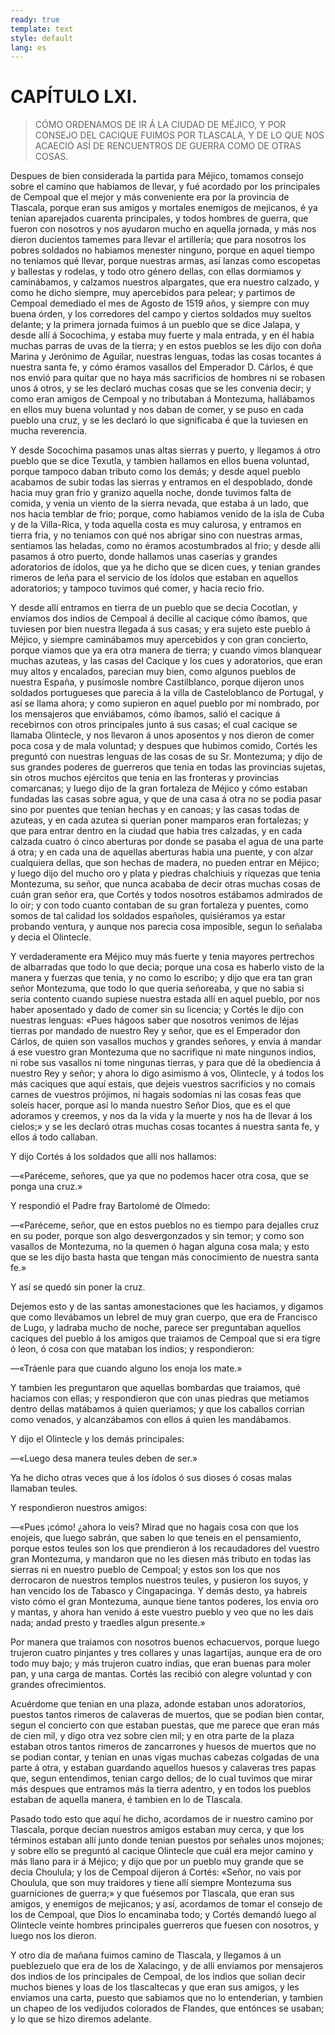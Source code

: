 ```yaml
---
ready: true
template: text
style: default
lang: es
---
```


# CAPÍTULO LXI.

> CÓMO ORDENAMOS DE IR Á LA CIUDAD DE MÉJICO, Y POR CONSEJO DEL CACIQUE
> FUIMOS POR TLASCALA, Y DE LO QUE NOS ACAECIÓ ASÍ DE RENCUENTROS DE
> GUERRA COMO DE OTRAS COSAS.


Despues de bien considerada la partida para Méjico, tomamos consejo
sobre el camino que habiamos de llevar, y fué acordado por los
principales de Cempoal que el mejor y más conveniente era por la
provincia de Tlascala, porque eran sus amigos y mortales enemigos
de mejicanos, é ya tenian aparejados cuarenta principales, y todos
hombres de guerra, que fueron con nosotros y nos ayudaron mucho en
aquella jornada, y más nos dieron ducientos tamemes para llevar el
artillería; que para nosotros los pobres soldados no habiamos menester
ninguno, porque en aquel tiempo no teniamos qué llevar, porque nuestras
armas, así lanzas como escopetas y ballestas y rodelas, y todo otro
género dellas, con ellas dormiamos y caminábamos, y calzamos nuestros
alpargates, que era nuestro calzado, y como he dicho siempre, muy
apercebidos para pelear; y partimos de Cempoal demediado el mes de
Agosto de 1519 años, y siempre con muy buena órden, y los corredores
del campo y ciertos soldados muy sueltos delante; y la primera jornada
fuimos á un pueblo que se dice Jalapa, y desde allí á Socochima, y
estaba muy fuerte y mala entrada, y en él habia muchas parras de uvas
de la tierra; y en estos pueblos se les dijo con doña Marina y Jerónimo
de Aguilar, nuestras lenguas, todas las cosas tocantes á nuestra santa
fe, y cómo éramos vasallos del Emperador D. Cárlos, é que nos envió
para quitar que no haya más sacrificios de hombres ni se robasen unos á
otros, y se les declaró muchas cosas que se les convenia decir; y como
eran amigos de Cempoal y no tributaban á Montezuma, hallábamos en ellos
muy buena voluntad y nos daban de comer, y se puso en cada pueblo una
cruz, y se les declaró lo que significaba é que la tuviesen en mucha
reverencia.

Y desde Socochima pasamos unas altas sierras y puerto, y llegamos á
otro pueblo que se dice Texutla, y tambien hallamos en ellos buena
voluntad, porque tampoco daban tributo como los demás; y desde aquel
pueblo acabamos de subir todas las sierras y entramos en el despoblado,
donde hacia muy gran frio y granizo aquella noche, donde tuvimos falta
de comida, y venia un viento de la sierra nevada, que estaba á un lado,
que nos hacia temblar de frio; porque, como habiamos venido de la isla
de Cuba y de la Villa-Rica, y toda aquella costa es muy calurosa, y
entramos en tierra fria, y no teniamos con qué nos abrigar sino con
nuestras armas, sentiamos las heladas, como no éramos acostumbrados al
frio; y desde allí pasamos á otro puerto, donde hallamos unas caserías
y grandes adoratorios de ídolos, que ya he dicho que se dicen cues,
y tenian grandes rimeros de leña para el servicio de los ídolos que
estaban en aquellos adoratorios; y tampoco tuvimos qué comer, y hacia
recio frio.

Y desde allí entramos en tierra de un pueblo que se decia Cocotlan,
y enviamos dos indios de Cempoal á decille al cacique cómo íbamos,
que tuviesen por bien nuestra llegada á sus casas; y era sujeto este
pueblo á Méjico, y siempre caminábamos muy apercebidos y con gran
concierto, porque viamos que ya era otra manera de tierra; y cuando
vimos blanquear muchas azuteas, y las casas del Cacique y los cues y
adoratorios, que eran muy altos y encalados, parecian muy bien, como
algunos pueblos de nuestra España, y pusímosle nombre Castilblanco,
porque dijeron unos soldados portugueses que parecia á la villa de
Casteloblanco de Portugal, y así se llama ahora; y como supieron en
aquel pueblo por mí nombrado, por los mensajeros que enviábamos, cómo
íbamos, salió el cacique á recebirnos con otros principales junto á
sus casas; el cual cacique se llamaba Olintecle, y nos llevaron á unos
aposentos y nos dieron de comer poca cosa y de mala voluntad; y despues
que hubimos comido, Cortés les preguntó con nuestras lenguas de las
cosas de su Sr. Montezuma; y dijo de sus grandes poderes de guerreros
que tenia en todas las provincias sujetas, sin otros muchos ejércitos
que tenia en las fronteras y provincias comarcanas; y luego dijo de la
gran fortaleza de Méjico y cómo estaban fundadas las casas sobre agua,
y que de una casa á otra no se podia pasar sino por puentes que tenian
hechas y en canoas; y las casas todas de azuteas, y en cada azutea si
querian poner mamparos eran fortalezas; y que para entrar dentro en
la ciudad que habia tres calzadas, y en cada calzada cuatro ó cinco
aberturas por donde se pasaba el agua de una parte á otra; y en cada
una de aquellas aberturas habia una puente, y con alzar cualquiera
dellas, que son hechas de madera, no pueden entrar en Méjico; y luego
dijo del mucho oro y plata y piedras chalchiuis y riquezas que tenia
Montezuma, su señor, que nunca acababa de decir otras muchas cosas de
cuán gran señor era, que Cortés y todos nosotros estábamos admirados
de lo oir; y con todo cuanto contaban de su gran fortaleza y puentes,
como somos de tal calidad los soldados españoles, quisiéramos ya
estar probando ventura, y aunque nos parecia cosa imposible, segun lo
señalaba y decia el Olintecle.

Y verdaderamente era Méjico muy más fuerte y tenia mayores pertrechos
de albarradas que todo lo que decia; porque una cosa es haberlo visto
de la manera y fuerzas que tenia, y no como lo escribo; y dijo que era
tan gran señor Montezuma, que todo lo que queria señoreaba, y que no
sabia si seria contento cuando supiese nuestra estada allí en aquel
pueblo, por nos haber aposentado y dado de comer sin su licencia; y
Cortés le dijo con nuestras lenguas: «Pues hágoos saber que nosotros
venimos de léjas tierras por mandado de nuestro Rey y señor, que es el
Emperador don Cárlos, de quien son vasallos muchos y grandes señores, y
envia á mandar á ese vuestro gran Montezuma que no sacrifique ni mate
ningunos indios, ni robe sus vasallos ni tome ningunas tierras, y para
que dé la obediencia á nuestro Rey y señor; y ahora lo digo asimismo
á vos, Olintecle, y á todos los más caciques que aquí estais, que
dejeis vuestros sacrificios y no comais carnes de vuestros prójimos, ni
hagais sodomías ni las cosas feas que soleis hacer, porque así lo manda
nuestro Señor Dios, que es el que adoramos y creemos, y nos da la vida
y la muerte y nos ha de llevar á los cielos;» y se les declaró otras
muchas cosas tocantes á nuestra santa fe, y ellos á todo callaban.

Y dijo Cortés á los soldados que allí nos hallamos:

—«Paréceme, señores, que ya que no podemos hacer otra cosa, que se
ponga una cruz.»

Y respondió el Padre fray Bartolomé de Olmedo:

—«Paréceme, señor, que en estos pueblos no es tiempo para dejalles cruz
en su poder, porque son algo desvergonzados y sin temor; y como son
vasallos de Montezuma, no la quemen ó hagan alguna cosa mala; y esto
que se les dijo basta hasta que tengan más conocimiento de nuestra
santa fe.»

Y así se quedó sin poner la cruz.

Dejemos esto y de las santas amonestaciones que les haciamos, y digamos
que como llevábamos un lebrel de muy gran cuerpo, que era de Francisco
de Lugo, y ladraba mucho de noche, parece ser preguntaban aquellos
caciques del pueblo á los amigos que traiamos de Cempoal que si era
tigre ó leon, ó cosa con que mataban los indios; y respondieron:

—«Tráenle para que cuando alguno los enoja los mate.»

Y tambien les preguntaron que aquellas bombardas que traiamos, qué
haciamos con ellas; y respondieron que con unas piedras que metiamos
dentro dellas matábamos á quien queriamos; y que los caballos corrian
como venados, y alcanzábamos con ellos á quien les mandábamos.

Y dijo el Olintecle y los demás principales:

—«Luego desa manera teules deben de ser.»

Ya he dicho otras veces que á los ídolos ó sus dioses ó cosas malas
llamaban teules.

Y respondieron nuestros amigos:

—«Pues ¡cómo! ¿ahora lo veis? Mirad que no hagais cosa con que los
enojeis, que luego sabrán, que saben lo que teneis en el pensamiento,
porque estos teules son los que prendieron á los recaudadores del
vuestro gran Montezuma, y mandaron que no les diesen más tributo en
todas las sierras ni en nuestro pueblo de Cempoal; y estos son los que
nos derrocaron de nuestros templos nuestros teules, y pusieron los
suyos, y han vencido los de Tabasco y Cingapacinga. Y demás desto, ya
habreis visto cómo el gran Montezuma, aunque tiene tantos poderes, los
envia oro y mantas, y ahora han venido á este vuestro pueblo y veo que
no les dais nada; andad presto y traedles algun presente.»

Por manera que traiamos con nosotros buenos echacuervos, porque luego
trujeron cuatro pinjantes y tres collares y unas lagartijas, aunque era
de oro todo muy bajo; y más trujeron cuatro indias, que eran buenas
para moler pan, y una carga de mantas. Cortés las recibió con alegre
voluntad y con grandes ofrecimientos.

Acuérdome que tenian en una plaza, adonde estaban unos adoratorios,
puestos tantos rimeros de calaveras de muertos, que se podian bien
contar, segun el concierto con que estaban puestas, que me parece que
eran más de cien mil, y digo otra vez sobre cien mil; y en otra parte
de la plaza estaban otros tantos rimeros de zancarrones y huesos de
muertos que no se podian contar, y tenian en unas vigas muchas cabezas
colgadas de una parte á otra, y estaban guardando aquellos huesos y
calaveras tres papas que, segun entendimos, tenian cargo dellos; de lo
cual tuvimos que mirar más despues que entramos más la tierra adentro,
y en todos los pueblos estaban de aquella manera, é tambien en lo de
Tlascala.

Pasado todo esto que aquí he dicho, acordamos de ir nuestro camino
por Tlascala, porque decian nuestros amigos estaban muy cerca, y que
los términos estaban allí junto donde tenian puestos por señales
unos mojones; y sobre ello se preguntó al cacique Olintecle que cuál
era mejor camino y más llano para ir á Méjico; y dijo que por un
pueblo muy grande que se decia Choulula; y los de Cempoal dijeron á
Cortés: «Señor, no vais por Choulula, que son muy traidores y tiene
allí siempre Montezuma sus guarniciones de guerra;» y que fuésemos
por Tlascala, que eran sus amigos, y enemigos de mejicanos; y así,
acordamos de tomar el consejo de los de Cempoal, que Dios lo encaminaba
todo; y Cortés demandó luego al Olintecle veinte hombres principales
guerreros que fuesen con nosotros, y luego nos los dieron.

Y otro dia de mañana fuimos camino de Tlascala, y llegamos á un
pueblezuelo que era de los de Xalacingo, y de allí enviamos por
mensajeros dos indios de los principales de Cempoal, de los indios
que solian decir muchos bienes y loas de los tlascaltecas y que eran
sus amigos, y les enviamos una carta, puesto que sabiamos que no lo
entenderian, y tambien un chapeo de los vedijudos colorados de Flandes,
que entónces se usaban; y lo que se hizo diremos adelante.
